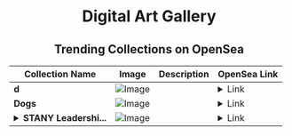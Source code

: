 <div align="center">

# Digital Art Gallery

## Trending Collections on OpenSea

| Collection Name                       | Image                                                                                     | Description                       | OpenSea Link                                                                                          |
|---------------------------------------|-------------------------------------------------------------------------------------------|-----------------------------------|--------------------------------------------------------------------------------------------------------|
| **d** | ![Image](https://i.seadn.io/s/raw/files/9946267b19a75a51a57fbff2c052fd0f.png?w=500&auto=format?w=200&auto=format) |  | <details><summary>Link</summary>[d](https://opensea.io/collection/d-1479)</details> |
| **Dogs** | ![Image](https://i.seadn.io/s/raw/files/18370aab094dcce5bacef4e6464e0222.jpg?w=500&auto=format?w=200&auto=format) |  | <details><summary>Link</summary>[Dogs](https://opensea.io/collection/dogs-542)</details> |
| **<details><summary>STANY Leadershi...</summary>STANY Leadership</details>** | ![Image](https://i.seadn.io/s/raw/files/59b79387d06a202a34c0d4199e784fb2.jpg?w=500&auto=format?w=200&auto=format) |  | <details><summary>Link</summary>[STANY Leadership](https://opensea.io/collection/stany-leadership)</details> |

</div>